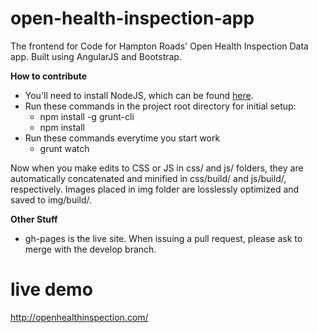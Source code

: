 open-health-inspection-app
==========================

The frontend for Code for Hampton Roads' Open Health Inspection Data app.  Built using AngularJS and Bootstrap.

__How to contribute__
* You'll need to install NodeJS, which can be found [here](nodejs.org).  
* Run these commands in the project root directory for initial setup:
  * npm install -g grunt-cli
  * npm install
* Run these commands everytime you start work
  * grunt watch 

Now when you make edits to CSS or JS in css/ and js/ folders, they are automatically concatenated and minified in css/build/ and js/build/, respectively.  Images placed in img folder are losslessly optimized and saved to img/build/. 

__Other Stuff__
* gh-pages is the live site.  When issuing a pull request, please ask to merge with the develop branch.

live demo
=========
http://openhealthinspection.com/
